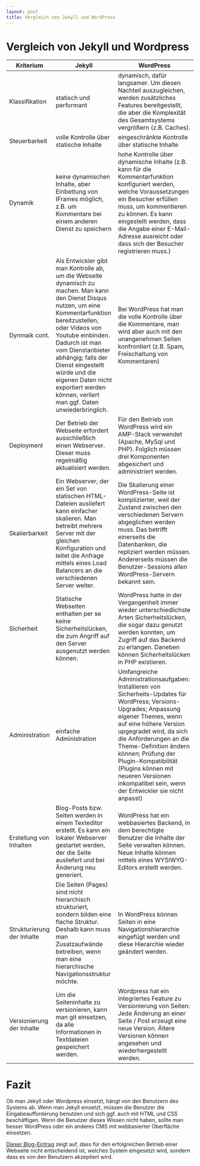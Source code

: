 ```yaml
---
layout: post
title: Vergleich von Jekyll und WordPress
---
```

# Vergleich von Jekyll und Wordpress

Kriterium | Jekyll | WordPress
------ | ------ | ---------
Klassifikation | statisch und performant | dynamisch, dafür langsamer. Um diesen Nachteil auszugleichen, werden zusätzliches Features bereitgestellt, die aber die Komplexität des Gesamtsystems vergrößern (z.B. Caches).
Steuerbarkeit | volle Kontrolle über statische Inhalte | eingeschränkte Kontrolle über statische Inhalte
Dynamik | keine dynamischen Inhalte, aber Einbettung von IFrames möglich, z.B. um Kommentare bei einem anderen Dienst zu speichern | hohe Kontrolle über dynamische Inhalte (z.B. kann für die Kommentarfunktion konfiguriert werden, welche Voraussetzungen ein Besucher erfüllen muss, um kommentieren zu können. Es kann eingestellt werden, dass die Angabe einer E-Mail-Adresse ausreicht oder dass sich der Besucher registrieren muss.)
Dynmaik cont. | Als Entwickler gibt man Kontrolle ab, um die Webseite dynamisch zu machen. Man kann den Dienst Disqus nutzen, um eine Kommentarfunktion bereitzustellen, oder Videos von Youtube einbinden. Dadurch ist man vom Dienstanbieter abhängig; falls der Dienst eingestellt würde und die eigenen Daten nicht exportiert werden können, verliert man ggf. Daten unwiederbringlich. | Bei WordPress hat man die volle Kontrolle über die Kommentare, man wird aber auch mit den unangenehmen Seiten konfrontiert (z.B. Spam, Freischaltung von Kommentaren)
Deployment | Der Betrieb der Webseite erfordert ausschließlich einen Webserver. Dieser muss regelmäßig aktualisiert werden. | Für den Betrieb von WordPress wird ein AMP-Stack verwendet (Apache, MySql und PHP). Folglich müssen drei Komponenten abgesichert und administriert werden.
Skalierbarkeit | Ein Webserver, der ein Set von statischen HTML-Dateien ausliefert kann einfacher skalieren. Man betreibt mehrere Server mit der gleichen Konfiguration und leitet die Anfrage mittels eines Load Balancers an die verschiedenen Server weiter. | Die Skalierung einer WordPress-Seite ist komplizierter, weil der Zustand zwischen den verschiedenen Servern abgeglichen werden muss. Das betrifft einerseits die Datenbanken,  die repliziert werden müssen. Andererseits müssen die Benutzer-Sessions allen WordPress-Servern bekannt sein.
Sicherheit | Statische Webseiten enthalten per se keine Sicherheitslücken, die zum Angriff auf den Server ausgenutzt werden können. | WordPress hatte in der Vergangenheit immer wieder unterschiedlichste Arten Sicherheitslücken, die sogar dazu genutzt werden konnten, um Zugriff auf das Backend zu erlangen. Daneben können Sicherheitslücken in PHP existieren.
Administration | einfache Administration | Umfangreiche Administrationsaufgaben: Installieren von Sicherheits-Updates für WordPress; Versions-Upgrades; Anpassung eigener Themes, wenn auf eine höhere Version upgegradet wird, da sich die Anforderungen an die Theme-Definition ändern können; Prüfung der Plugin-Kompatibilität (Plugins können mit neueren Versionen inkompatibel sein, wenn der Entwickler sie nicht anpasst)
Erstellung von Inhalten | Blog-Posts bzw. Seiten werden in einem Texteditor erstellt. Es kann ein lokaler Webserver gestartet werden, der die Seite ausliefert und bei Änderung neu generiert. | WordPress hat ein webbasiertes Backend, in dem berechtigte Benutzer die Inhalte der Seite verwalten können. Neue Inhalte können mittels eines WYSIWYG-Editors erstellt werden.
Strukturierung der Inhalte | Die Seiten (Pages) sind nicht hierarchisch strukturiert, sondern bilden eine flache Struktur. Deshalb kann muss man Zusatzaufwände betreiben, wenn man eine hierarchische Navigationsstruktur möchte. | In WordPress können Seiten in eine Navigationshierarchie eingefügt werden und diese Hierarchie wieder geändert werden.
Versionierung der Inhalte | Um die Seiteninhalte zu versionieren, kann man git einsetzen, da alle Informationen in Textdateien gespeichert werden. | Wordpress hat ein integriertes Feature zu Versionierung von Seiten: Jede Änderung an einer Seite / Post erzeugt eine neue Version. Ältere Versionen können angesehen und wiederhergestellt werden.

# Fazit
Ob man Jekyll oder Wordpress einsetzt, hängt von den Benutzern des Systems ab. Wenn man Jekyll einsetzt, müssen die Benutzer die Eingabeaufforderung benutzen und sich ggf. auch mit HTML und CSS beschäftigen. Wenn die Benutzer dieses Wissen nicht haben, sollte  man besser WordPress oder ein anderes CMS mit webbasierter Oberfläche einsetzen. 

[Dieser Blog-Eintrag](https://thebhwgroup.com/blog/jekyll-drupal-wordpress) zeigt auf, dass für den erfolgreichen Betrieb einer Webseite nicht entscheidend ist, welches System eingesetzt wird, sondern dass es von den Benutzern akzeptiert wird.